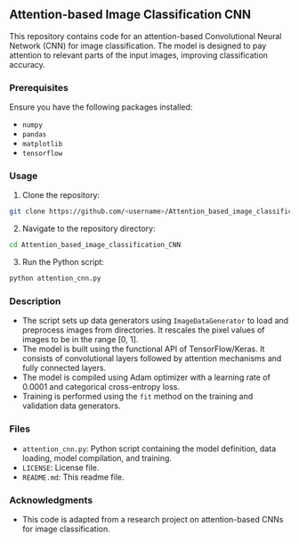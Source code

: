 ## Attention-based Image Classification CNN

This repository contains code for an attention-based Convolutional Neural Network (CNN) for image classification. The model is designed to pay attention to relevant parts of the input images, improving classification accuracy.

### Prerequisites
Ensure you have the following packages installed:
- `numpy`
- `pandas`
- `matplotlib`
- `tensorflow`

### Usage
1. Clone the repository:

```bash
git clone https://github.com/<username>/Attention_based_image_classification_CNN.git
```

2. Navigate to the repository directory:

```bash
cd Attention_based_image_classification_CNN
```

3. Run the Python script:

```bash
python attention_cnn.py
```

### Description
- The script sets up data generators using `ImageDataGenerator` to load and preprocess images from directories. It rescales the pixel values of images to be in the range [0, 1].
- The model is built using the functional API of TensorFlow/Keras. It consists of convolutional layers followed by attention mechanisms and fully connected layers.
- The model is compiled using Adam optimizer with a learning rate of 0.0001 and categorical cross-entropy loss.
- Training is performed using the `fit` method on the training and validation data generators.

### Files
- `attention_cnn.py`: Python script containing the model definition, data loading, model compilation, and training.
- `LICENSE`: License file.
- `README.md`: This readme file.

### Acknowledgments
- This code is adapted from a research project on attention-based CNNs for image classification.

